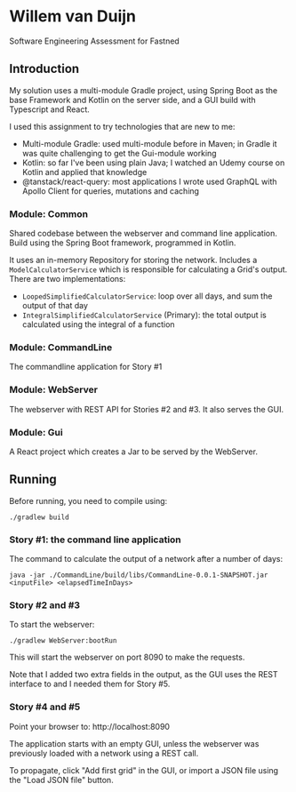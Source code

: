 # Willem van Duijn
Software Engineering Assessment for Fastned

## Introduction

My solution uses a multi-module Gradle project, using Spring Boot as the base Framework and Kotlin on the server side, 
and a GUI build with Typescript and React.

I used this assignment to try technologies that are new to me:
 - Multi-module Gradle: used multi-module before in Maven; in Gradle it was quite challenging to get the Gui-module working
 - Kotlin: so far I've been using plain Java; I watched an Udemy course on Kotlin and applied that knowledge 
 - @tanstack/react-query: most applications I wrote used GraphQL with Apollo Client for queries, mutations and caching

### Module: Common
Shared codebase between the webserver and command line application. Build using the Spring Boot framework, programmed
in Kotlin.

It uses an in-memory Repository for storing the network. Includes a `ModelCalculatorService` which is responsible
for calculating a Grid's output. There are two implementations:

 - `LoopedSimplifiedCalculatorService`: loop over all days, and sum the output of that day
 - `IntegralSimplifiedCalculatorService` (Primary): the total output is calculated using the integral of a function

### Module: CommandLine
The commandline application for Story #1

### Module: WebServer
The webserver with REST API for Stories #2 and #3. It also serves the GUI.

### Module: Gui
A React project which creates a Jar to be served by the WebServer.


## Running

Before running, you need to compile using:

```shell
./gradlew build
```

### Story #1: the command line application

The command to calculate the output of a network after a number of days:

```shell
java -jar ./CommandLine/build/libs/CommandLine-0.0.1-SNAPSHOT.jar <inputFile> <elapsedTimeInDays>
```

### Story #2 and #3

To start the webserver:

```shell
./gradlew WebServer:bootRun
```

This will start the webserver on port 8090 to make the requests.

Note that I added two extra fields in the output, as the GUI uses the REST interface to and I needed them for 
Story #5.

### Story #4 and #5

Point your browser to: http://localhost:8090

The application starts with an empty GUI, unless the webserver was previously loaded with a network using a REST call.

To propagate, click "Add first grid" in the GUI, or import a JSON file using the "Load JSON file" button.